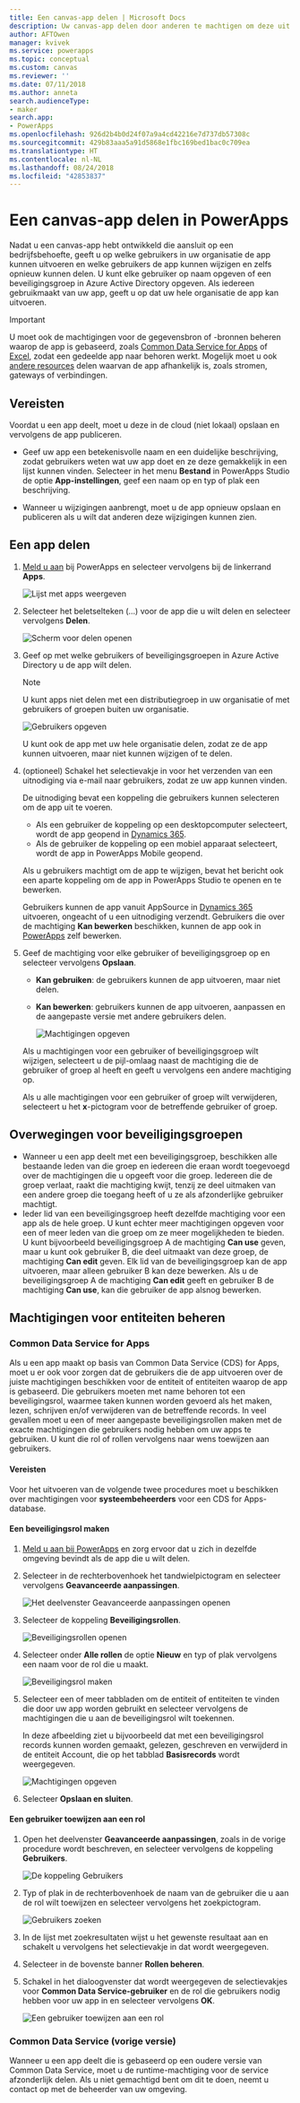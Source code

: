 ```yaml
---
title: Een canvas-app delen | Microsoft Docs
description: Uw canvas-app delen door anderen te machtigen om deze uit te voeren of te wijzigen
author: AFTOwen
manager: kvivek
ms.service: powerapps
ms.topic: conceptual
ms.custom: canvas
ms.reviewer: ''
ms.date: 07/11/2018
ms.author: anneta
search.audienceType:
- maker
search.app:
- PowerApps
ms.openlocfilehash: 926d2b4b0d24f07a9a4cd42216e7d737db57308c
ms.sourcegitcommit: 429b83aaa5a91d5868e1fbc169bed1bac0c709ea
ms.translationtype: HT
ms.contentlocale: nl-NL
ms.lasthandoff: 08/24/2018
ms.locfileid: "42853837"
---
```

# <a name="share-a-canvas-app-in-powerapps"></a>Een canvas-app delen in PowerApps

Nadat u een canvas-app hebt ontwikkeld die aansluit op een bedrijfsbehoefte, geeft u op welke gebruikers in uw organisatie de app kunnen uitvoeren en welke gebruikers de app kunnen wijzigen en zelfs opnieuw kunnen delen. U kunt elke gebruiker op naam opgeven of een beveiligingsgroep in Azure Active Directory opgeven. Als iedereen gebruikmaakt van uw app, geeft u op dat uw hele organisatie de app kan uitvoeren.

> [!IMPORTANT]
> U moet ook de machtigingen voor de gegevensbron of -bronnen beheren waarop de app is gebaseerd, zoals [Common Data Service for Apps](#common-data-service-for-apps) of [Excel](share-app-data.md), zodat een gedeelde app naar behoren werkt. Mogelijk moet u ook [andere resources](share-app-resources.md) delen waarvan de app afhankelijk is, zoals stromen, gateways of verbindingen.

## <a name="prerequisites"></a>Vereisten

Voordat u een app deelt, moet u deze in de cloud (niet lokaal) opslaan en vervolgens de app publiceren.

- Geef uw app een betekenisvolle naam en een duidelijke beschrijving, zodat gebruikers weten wat uw app doet en ze deze gemakkelijk in een lijst kunnen vinden. Selecteer in het menu **Bestand** in PowerApps Studio de optie **App-instellingen**, geef een naam op en typ of plak een beschrijving.

- Wanneer u wijzigingen aanbrengt, moet u de app opnieuw opslaan en publiceren als u wilt dat anderen deze wijzigingen kunnen zien.

## <a name="share-an-app"></a>Een app delen

1. [Meld u aan](https://web.powerapps.com?utm_source=padocs&utm_medium=linkinadoc&utm_campaign=referralsfromdoc) bij PowerApps en selecteer vervolgens bij de linkerrand **Apps**.

    ![Lijst met apps weergeven](./media/share-app/file-apps.png)

1. Selecteer het beletselteken (...) voor de app die u wilt delen en selecteer vervolgens **Delen**.

    ![Scherm voor delen openen](./media/share-app/ellipsis-share.png)

1. Geef op met welke gebruikers of beveiligingsgroepen in Azure Active Directory u de app wilt delen.

    > [!NOTE]
    > U kunt apps niet delen met een distributiegroep in uw organisatie of met gebruikers of groepen buiten uw organisatie.

    ![Gebruikers opgeven](./media/share-app/share-list.png)

    U kunt ook de app met uw hele organisatie delen, zodat ze de app kunnen uitvoeren, maar niet kunnen wijzigen of te delen.

1. (optioneel) Schakel het selectievakje in voor het verzenden van een uitnodiging via e-mail naar gebruikers, zodat ze uw app kunnen vinden.

    De uitnodiging bevat een koppeling die gebruikers kunnen selecteren om de app uit te voeren.

    - Als een gebruiker de koppeling op een desktopcomputer selecteert, wordt de app geopend in [Dynamics 365](http://home.dynamics.com).
    - Als de gebruiker de koppeling op een mobiel apparaat selecteert, wordt de app in PowerApps Mobile geopend.

    Als u gebruikers machtigt om de app te wijzigen, bevat het bericht ook een aparte koppeling om de app in PowerApps Studio te openen en te bewerken.

    Gebruikers kunnen de app vanuit AppSource in [Dynamics 365](http://home.dynamics.com) uitvoeren, ongeacht of u een uitnodiging verzendt. Gebruikers die over de machtiging **Kan bewerken** beschikken, kunnen de app ook in [PowerApps](http://web.powerapps.com?utm_source=padocs&utm_medium=linkinadoc&utm_campaign=referralsfromdoc) zelf bewerken.

1. Geef de machtiging voor elke gebruiker of beveiligingsgroep op en selecteer vervolgens **Opslaan**.

    - **Kan gebruiken**: de gebruikers kunnen de app uitvoeren, maar niet delen.
    - **Kan bewerken**: gebruikers kunnen de app uitvoeren, aanpassen en de aangepaste versie met andere gebruikers delen.

        ![Machtigingen opgeven](./media/share-app/edit-use.png)

    Als u machtigingen voor een gebruiker of beveiligingsgroep wilt wijzigen, selecteert u de pijl-omlaag naast de machtiging die de gebruiker of groep al heeft en geeft u vervolgens een andere machtiging op.

    Als u alle machtigingen voor een gebruiker of groep wilt verwijderen, selecteert u het **x**-pictogram voor de betreffende gebruiker of groep.

## <a name="security-group-considerations"></a>Overwegingen voor beveiligingsgroepen

- Wanneer u een app deelt met een beveiligingsgroep, beschikken alle bestaande leden van die groep en iedereen die eraan wordt toegevoegd over de machtigingen die u opgeeft voor die groep. Iedereen die de groep verlaat, raakt die machtiging kwijt, tenzij ze deel uitmaken van een andere groep die toegang heeft of u ze als afzonderlijke gebruiker machtigt.
- Ieder lid van een beveiligingsgroep heeft dezelfde machtiging voor een app als de hele groep. U kunt echter meer machtigingen opgeven voor een of meer leden van die groep om ze meer mogelijkheden te bieden. U kunt bijvoorbeeld beveiligingsgroep A de machtiging **Can use** geven, maar u kunt ook gebruiker B, die deel uitmaakt van deze groep, de machtiging **Can edit** geven. Elk lid van de beveiligingsgroep kan de app uitvoeren, maar alleen gebruiker B kan deze bewerken. Als u de beveiligingsgroep A de machtiging **Can edit** geeft en gebruiker B de machtiging **Can use**, kan die gebruiker de app alsnog bewerken.

## <a name="manage-entity-permissions"></a>Machtigingen voor entiteiten beheren

### <a name="common-data-service-for-apps"></a>Common Data Service for Apps

Als u een app maakt op basis van Common Data Service (CDS) for Apps, moet u er ook voor zorgen dat de gebruikers die de app uitvoeren over de juiste machtigingen beschikken voor de entiteit of entiteiten waarop de app is gebaseerd. Die gebruikers moeten met name behoren tot een beveiligingsrol, waarmee taken kunnen worden gevoerd als het maken, lezen, schrijven en/of verwijderen van de betreffende records. In veel gevallen moet u een of meer aangepaste beveiligingsrollen maken met de exacte machtigingen die gebruikers nodig hebben om uw apps te gebruiken. U kunt die rol of rollen vervolgens naar wens toewijzen aan gebruikers. 

#### <a name="prerequisite"></a>Vereisten

Voor het uitvoeren van de volgende twee procedures moet u beschikken over machtigingen voor **systeembeheerders** voor een CDS for Apps-database.

#### <a name="create-a-security-role"></a>Een beveiligingsrol maken

1. [Meld u aan bij PowerApps](https://web.powerapps.com?utm_source=padocs&utm_medium=linkinadoc&utm_campaign=referralsfromdoc) en zorg ervoor dat u zich in dezelfde omgeving bevindt als de app die u wilt delen.

1. Selecteer in de rechterbovenhoek het tandwielpictogram en selecteer vervolgens **Geavanceerde aanpassingen**.

    ![Het deelvenster Geavanceerde aanpassingen openen](media/share-app/advanced-customizations.png)

1. Selecteer de koppeling **Beveiligingsrollen**.

    ![Beveiligingsrollen openen](media/share-app/security-roles.png)

1. Selecteer onder **Alle rollen** de optie **Nieuw** en typ of plak vervolgens een naam voor de rol die u maakt.

    ![Beveiligingsrol maken](media/share-app/new-role.png)

1. Selecteer een of meer tabbladen om de entiteit of entiteiten te vinden die door uw app worden gebruikt en selecteer vervolgens de machtigingen die u aan de beveiligingsrol wilt toekennen.

    In deze afbeelding ziet u bijvoorbeeld dat met een beveiligingsrol records kunnen worden gemaakt, gelezen, geschreven en verwijderd in de entiteit Account, die op het tabblad **Basisrecords** wordt weergegeven.

    ![Machtigingen opgeven](media/share-app/grant-access.png)

1. Selecteer **Opslaan en sluiten**.

#### <a name="assign-a-user-to-a-role"></a>Een gebruiker toewijzen aan een rol

1. Open het deelvenster **Geavanceerde aanpassingen**, zoals in de vorige procedure wordt beschreven, en selecteer vervolgens de koppeling **Gebruikers**.

    ![De koppeling Gebruikers](media/share-app/open-users.png)

1. Typ of plak in de rechterbovenhoek de naam van de gebruiker die u aan de rol wilt toewijzen en selecteer vervolgens het zoekpictogram.

    ![Gebruikers zoeken](media/share-app/search-users.png)

1. In de lijst met zoekresultaten wijst u het gewenste resultaat aan en schakelt u vervolgens het selectievakje in dat wordt weergegeven.

1. Selecteer in de bovenste banner **Rollen beheren**.

1. Schakel in het dialoogvenster dat wordt weergegeven de selectievakjes voor **Common Data Service-gebruiker** en de rol die gebruikers nodig hebben voor uw app in en selecteer vervolgens **OK**.

    ![Een gebruiker toewijzen aan een rol](media/share-app/assign-users.png)

### <a name="common-data-service-previous-version"></a>Common Data Service (vorige versie)

Wanneer u een app deelt die is gebaseerd op een oudere versie van Common Data Service, moet u de runtime-machtiging voor de service afzonderlijk delen. Als u niet gemachtigd bent om dit te doen, neemt u contact op met de beheerder van uw omgeving.
